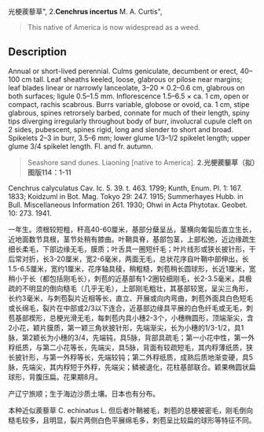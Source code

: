 光梗蒺藜草",
2.**Cenchrus incertus** M. A. Curtis",

> This native of America is now widespread as a weed.

## Description
Annual or short-lived perennial. Culms geniculate, decumbent or erect, 40–100 cm tall. Leaf sheaths keeled, loose, glabrous or pilose near margins; leaf blades linear or narrowly lanceolate, 3–20 × 0.2–0.6 cm, glabrous on both surfaces; ligule 0.5–1.5 mm. Inflorescence 1.5–6.5 × ca. 1 cm, open or compact, rachis scabrous. Burrs variable, globose or ovoid, ca. 1 cm, stipe glabrous, spines retrorsely barbed, connate for much of their length, spiny tips diverging irregularly throughout body of burr, involucral cupule cleft on 2 sides, pubescent, spines rigid, long and slender to short and broad. Spikelets 2–3 in burr, 3.5–6 mm; lower glume 1/3–1/2 spikelet length; upper glume 3/4 spikelet length. Fl. and fr. autumn.

> Seashore sand dunes. Liaoning [native to America].
**2.光梗蒺藜草（拟）图版114：1-11**

Cenchrus calyculatus Cav. Ic. 5. 39. t. 463. 1799; Kunth, Enum. Pl. 1: 167. 1833; Koidzuml in Bot. Mag. Tokyo 29: 247. 1915; Summerhayes Hubb. in Bull. Miscellaneous Information 261. 1930; Ohwi in Acta Phytotax. Geobet. 10: 273. 1941.

一年生。须根较短粗，秆高40-60厘米，基部分蘖呈丛，茎横向匍匐后直立生长，近地面数节具根，茎节处稍有膝曲。叶鞘具脊，基部包茎，上部松弛，近边缘疏生细长柔毛，下部边缘无毛，膜质；叶舌具一圈短纤毛；叶片线形或狭长披针形，干后常对折，长3-20厘米，宽2-6毫米，两面无毛，总状花序自叶鞘中部伸出，长1.5-6.5厘米，宽约1厘米，花序轴具稜，稍粗糙，刺苞稍长圆球形，长近1厘米，宽稍小于长（都包括刚毛长），刺苞的近基部有1-2圈较细刚毛，长2-3.5毫米，具极疏的不明显的倒向糙毛（几乎无毛），上部刚毛粗壮，其基部较宽，呈尖三角形，长约3毫米，与刺苞裂片近相等长，直立、开展或向内弯曲，刺苞外面具白色短毛或长绵毛，裂片在中部或2/3以下连合，近基部边缘具平展的白色纤毛或无毛，刺苞基部楔形，总梗光滑无毛，每刺苞内具小穗2-3个，小穗椭圆形，顶端渐尖，含2小花，颖片膜质，第一颖三角状披针形，先端渐尖，长为小穗的1/3-1/2，具1脉，第2颖长为小穗的3/4，先端钝，具5脉，背部具疏毛；第一小花中性，第一外稃纸质，与第二小花等长，先端尖，具5脉，背面有较疏短毛，其内稃薄纸质，狭长披针形，与第一外稃等长，先端较钝；第二外稃纸质，成熟后质地渐变硬，具5脉，先端尖，其内稃短于外稃，先端尖；鳞被退化，花柱基部联合。颖果椭圆状扁球形，背腹压扁。花果期8月。

产辽宁旅顺；生于海边沙质土壤。日本也有分布。

本种近似蒺藜草 C. echinatus L. 但后者叶鞘被毛，刺苞的总梗被密毛，刚毛倒向糙毛较多，且明显，裂片两侧白色平展绵毛多，刺苞呈比较扁的球形等特征不同。
